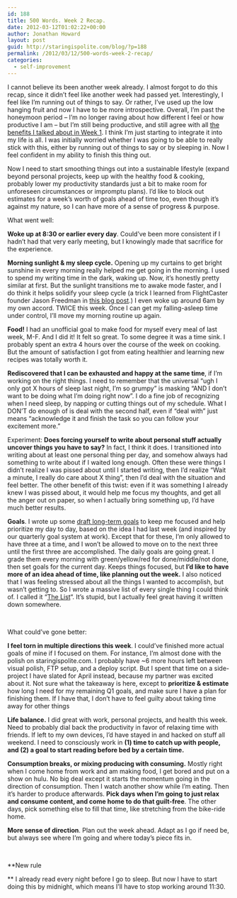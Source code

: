 ```yaml
---
id: 188
title: 500 Words. Week 2 Recap.
date: 2012-03-12T01:02:22+00:00
author: Jonathan Howard
layout: post
guid: http://staringispolite.com/blog/?p=188
permalink: /2012/03/12/500-words-week-2-recap/
categories:
  - self-improvement
---
```

I cannot believe its been another week already. I almost forgot to do this recap, since it didn&#8217;t feel like another week had passed yet. Interestingly, I feel like I&#8217;m running out of things to say. Or rather, I&#8217;ve used up the low hanging fruit and now I have to be more introspective. Overall, I&#8217;m past the honeymoon period &#8211; I&#8217;m no longer raving about how different I feel or how productive I am &#8211; but I&#8217;m still being productive, and still agree with all <a title="500 words. Week 1 recap." href="http://staringispolite.com/blog/2012/03/05/500-words-week-1-recap/" target="_blank">the benefits I talked about in Week 1</a>. I think I&#8217;m just starting to integrate it into my life is all. I was initially worried whether I was going to be able to really stick with this, either by running out of things to say or by sleeping in. Now I feel confident in my ability to finish this thing out.

Now I need to start smoothing things out into a sustainable lifestyle (expand beyond personal projects, keep up with the healthy food & cooking, probably lower my productivity standards just a bit to make room for unforeseen circumstances or impromptu plans). I&#8217;d like to block out estimates for a week&#8217;s worth of goals ahead of time too, even though it&#8217;s against my nature, so I can have more of a sense of progress & purpose.

What went well:

**Woke up at 8:30 or earlier every day**. Could&#8217;ve been more consistent if I hadn&#8217;t had that very early meeting, but I knowingly made that sacrifice for the experience.

**Morning sunlight & my sleep cycle.** Opening up my curtains to get bright sunshine in every morning really helped me get going in the morning. I used to spend my writing time in the dark, waking up. Now, it&#8217;s honestly pretty similar at first. But the sunlight transitions me to awake mode faster, and I do think it helps solidify your sleep cycle (a trick I learned from FlightCaster founder Jason Freedman in <a href="http://www.humbledmba.com/become-a-morning-person-how-to-end-insomnia-f" target="_blank">this blog post</a>.) I even woke up around 6am by my own accord. TWICE this week. Once I can get my falling-asleep time under control, I&#8217;ll move my morning routine up again.

**Food!** I had an unofficial goal to make food for myself every meal of last week, M-F. And I did it! It felt so great. To some degree it was a time sink. I probably spent an extra 4 hours over the course of the week on cooking. But the amount of satisfaction I got from eating healthier and learning new recipes was totally worth it.

**Rediscovered that I can be exhausted and happy at the same time**, if I&#8217;m working on the right things. I need to remember that the universal &#8220;ugh I only got X hours of sleep last night, I&#8217;m so grumpy&#8221; is masking &#8220;AND I don&#8217;t want to be doing what I&#8217;m doing right now&#8221;. I do a fine job of recognizing when I need sleep, by napping or cutting things out of my schedule. What I DON&#8217;T do enough of is deal with the second half, even if &#8220;deal with&#8221; just means &#8220;acknowledge it and finish the task so you can follow your excitement more.&#8221;

Experiment: **Does forcing yourself to write about personal stuff actually uncover things you have to say?** In fact, I think it does. I transitioned into writing about at least one personal thing per day, and somehow always had something to write about if I waited long enough. Often these were things I didn&#8217;t realize I was pissed about until I started writing, then I&#8217;d realize &#8220;Wait a minute, I really do care about X thing&#8221;, then I&#8217;d deal with the situation and feel better. The other benefit of this twist: even if it was something I already knew I was pissed about, it would help me focus my thoughts, and get all the anger out on paper, so when I actually bring something up, I&#8217;d have much better results.

**Goals**. I wrote up some <a title="Goals" href="http://staringispolite.com/blog/goals/" target="_blank">draft long-term goals</a> to keep me focused and help prioritize my day to day, based on the idea I had last week (and inspired by our quarterly goal system at work). Except that for these, I&#8217;m only allowed to have three at a time, and I won&#8217;t be allowed to move on to the next three until the first three are accomplished. The daily goals are going great. I grade them every morning with green/yellow/red for done/middle/not done, then set goals for the current day. Keeps things focused, but **I&#8217;d like to have more of an idea ahead of time, like planning out the week.** I also noticed that I was feeling stressed about all the things I wanted to accomplish, but wasn&#8217;t getting to. So I wrote a massive list of every single thing I could think of. I called it &#8220;<a title="“The List”" href="http://staringispolite.com/blog/the-list/" target="_blank">The List</a>&#8220;. It&#8217;s stupid, but I actually feel great having it written down somewhere.

&nbsp;

What could&#8217;ve gone better:

**I feel torn in multiple directions this week**. I could&#8217;ve finished more actual goals of mine if I focused on them. For instance, I&#8217;m almost done with the polish on staringispolite.com. I probably have ~6 more hours left between visual polish, FTP setup, and a deploy script. But I spent that time on a side-project I have slated for April instead, because my partner was excited about it. Not sure what the takeaway is here, except to **prioritize & estimate** how long I need for my remaining Q1 goals, and make sure I have a plan for finishing them. If I have that, I don&#8217;t have to feel guilty about taking time away for other things

**Life balance.** I did great with work, personal projects, and health this week. Need to probably dial back the productivity in favor of relaxing time with friends. If left to my own devices, I&#8217;d have stayed in and hacked on stuff all weekend. I need to consciously work in **(1) time to catch up with people, and (2) a goal to start reading before bed by a certain time.**

**Consumption breaks, or mixing producing with consuming.** Mostly right when I come home from work and am making food, I get bored and put on a show on hulu. No big deal except it starts the momentum going in the direction of consumption. Then I watch another show while I&#8217;m eating. Then it&#8217;s harder to produce afterwards. **Pick days when I&#8217;m going to just relax and consume content, and come home to do that guilt-free**. The other days, pick something else to fill that time, like stretching from the bike-ride home.

**More sense of direction**. Plan out the week ahead. Adapt as I go if need be, but always see where I&#8217;m going and where today&#8217;s piece fits in.

&nbsp;

**New rule
  
** I already read every night before I go to sleep. But now I have to start doing this by midnight, which means I&#8217;ll have to stop working around 11:30.